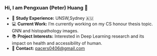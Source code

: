 ### Hi, I am Pengxuan (Peter) Huang 👋



- :school: **Study Experience:** UNSW,Sydney :australia:
- :computer: **Current Work:** I’m currently working on my CS honour thesis topic. GNN and histopathology images.
- :books: **Project Interests:** Interested in Deep Learning research and its impact on health and accessibility of human.
- :email: **Contact:** pacers0406@gmail.com


